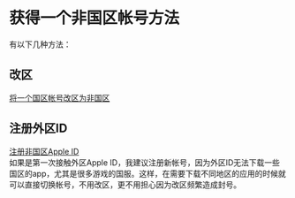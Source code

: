 # 获得一个非国区帐号方法
有以下几种方法：
## 改区
[将一个国区帐号改区为非国区](apple_products_tips/AppleID/change_region)
## 注册外区ID
[注册非国区Apple ID](apple_products_tips/AppleID/register_not_chinese_mainland_account)  
如果是第一次接触外区Apple ID，我建议注册新帐号，因为外区ID无法下载一些国区的app，尤其是很多游戏的国服。这样，在需要下载不同地区的应用的时候就可以直接切换帐号，不用改区，更不用担心因为改区频繁造成封号。
